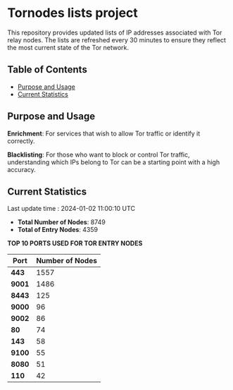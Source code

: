 # Tornodes lists project

This repository provides updated lists of IP addresses associated with Tor relay nodes. The lists are refreshed every 30 minutes to ensure they reflect the most current state of the Tor network.

## Table of Contents

- [Purpose and Usage](#purpose-and-usage)
- [Current Statistics](#current-statistics)


## Purpose and Usage

**Enrichment**: For services that wish to allow Tor traffic or identify it correctly.

**Blacklisting**: For those who want to block or control Tor traffic, understanding which IPs belong to Tor can be a starting point with a high accuracy.

## Current Statistics

Last update time : 2024-01-02 11:00:10 UTC

- **Total Number of Nodes**: 8749
- **Total of Entry Nodes**: 4359

**TOP 10 PORTS USED FOR TOR ENTRY NODES**

| **Port** | **Number of Nodes** |
|------|-----------------|
| **443**   | 1557  |
| **9001**   | 1486  |
| **8443**   | 125  |
| **9000**   | 96  |
| **9002**   | 86  |
| **80**   | 74  |
| **143**   | 58  |
| **9100**   | 55  |
| **8080**   | 51  |
| **110**   | 42  |


